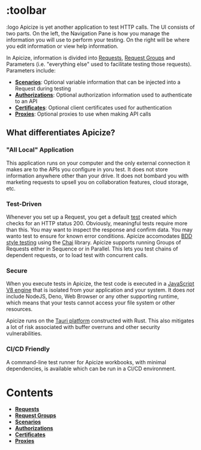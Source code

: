 # :toolbar 

:logo 
Apicize is yet another application to test HTTP calls.  The UI consists of two parts.  On the left, the Navigation Pane is how you manage the information
you will use to perform your testing.  On the right will be where you edit information or view help information.

In Apicize, information is divided into [Requests](help:requests), [Request Groups](help:groups) and Parameters 
(i.e. "everything else" used to facilitate testing those requests). Parameters include:

* [**Scenarios**](help:scenarios): Optional variable information that can be injected into a Request during testing
* [**Authorizations**](help:authorizations):  Optional authorization information used to authenticate to an API
* [**Certificates**](help:certificates):  Optional client certificates used for authentication
* [**Proxies**](help:proxies): Optional proxies to use when making API calls

## What differentiates Apicize?

### "All Local" Application

This application runs on your computer and the only external connection it makes are to the APIs you configure in yoru test.  It does not store
information anywhere other than your drive.  It does not bombard you with marketing requests to upsell you on collaboration features,
cloud storage, etc.

### Test-Driven

Whenever you set up a Request, you get a default [test](help:requests/test) created which checks for an HTTP status 200.  Obviously,
meaningful tests require more than this.  You may want to inspect the response and confirm data.  You may wanto test to ensure for known
error conditions.  Apicize accomodates [BDD style testing](https://en.wikipedia.org/wiki/Behavior-driven_development) using the 
[Chai](https://www.chaijs.com/) library.  Apicize supports running Groups of Requests either in Sequence or in Parallel.  This lets
you test chains of dependent requests, or to load test with concurrent calls.

### Secure

When you execute tests in Apicize, the test code is executed in a [JavaScript V8 engine](https://v8.dev/) that is isolated
from your application and your system.  It does *not* include NodeJS, Deno, Web Browser or any other supporting runtime, 
which means that your tests cannot access your file system or other resources.

Apicize runs on the [Tauri platform](https://tauri.app/) constructed with Rust.  This also mitigates a lot of risk associated with
buffer overruns and other security vulnerabilities.

### CI/CD Friendly

A command-line test runner for Apicize workbooks, with minimal dependencies, is available which can be run in a CI/CD environment.

# Contents

* [**Requests**](help:requests)
* [**Request Groups**](help:groups)
* [**Scenarios**](help:scenarios)
* [**Authorizations**](help:authorizations)
* [**Certificates**](help:certificates)
* [**Proxies**](help:proxies)

